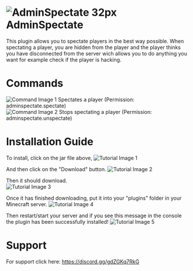 # ![AdminSpectate 32px](https://user-images.githubusercontent.com/106276172/170436339-1b2d3955-e938-4220-88ef-b4a113fffbda.png) AdminSpectate
This plugin allows you to spectate players in the best way possible. When spectating a player, you are hidden from the player and the player thinks you have disconnected from the server wich allows you to do anything you want for example check if the player is hacking.

# Commands
![Command Image 1](https://user-images.githubusercontent.com/106276172/170443717-28e43584-da7b-4b65-bc8f-f3addcee7a94.png) Spectates a player (Permission: adminspectate.spectate) \
![Command Image 2](https://user-images.githubusercontent.com/106276172/170443735-ffcdeb21-b47f-4aef-b2f7-66cc58ba90e5.png) Stops spectating a player (Permission: adminspectate.unspectate)

# Installation Guide
To install, click on the jar file above,
![Tutorial Image 1](https://user-images.githubusercontent.com/106276172/170437684-3aa43ee8-cfc6-4ccb-a3b1-e4ab3a221332.png)

And then click on the "Download" button.
![Tutorial Image 2](https://user-images.githubusercontent.com/106276172/170437699-02119002-3506-4fb8-8b97-e2ca304c082f.png)

Then it should download. \
![Tutorial Image 3](https://user-images.githubusercontent.com/106276172/170438875-aae0259f-221c-49f9-9750-5de4b4858d84.png)

Once it has finished downloading, put it into your "plugins" folder in your Minecraft server.
![Tutorial Image 4](https://user-images.githubusercontent.com/106276172/170440314-77e8e214-0b5e-4a38-92e6-da91aec16391.png)

Then restart/start your server and if you see this message in the console the plugin has been successfully installed!
![Tutorial Image 5](https://user-images.githubusercontent.com/106276172/170440107-eb2a4320-ef94-44ff-8a51-c2cfa18ec626.png)

# Support
For support click here: https://discord.gg/gdZGKq7RkG
